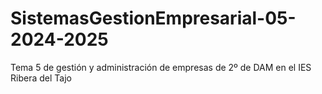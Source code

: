 # SistemasGestionEmpresarial-05-2024-2025
Tema 5 de gestión y administración de empresas de 2º de DAM en el IES Ribera del Tajo

